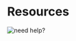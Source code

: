 # Resources

![need help?](https://media1.tenor.com/images/febe616434a96154fb7010bd9fb49322/tenor.gif?itemid=8869638)
